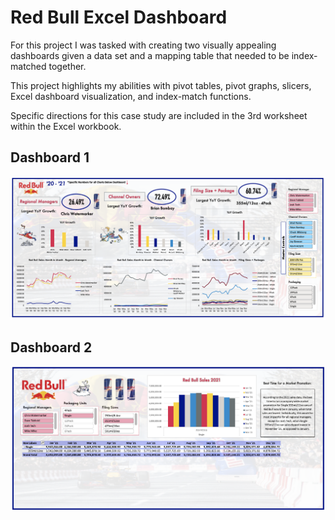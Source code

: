 # Red Bull Excel Dashboard

For this project I was tasked with creating two visually appealing dashboards given a data set and a mapping table that needed to be index-matched together.

This project highlights my abilities with pivot tables, pivot graphs, slicers, Excel dashboard visualization, and index-match functions.

Specific directions for this case study are included in the 3rd worksheet within the Excel workbook.


## Dashboard 1
![alt text](https://github.com/asilich123/Resume_Projects/blob/main/EXCEL:DASHBOARD%20-%20Red%20Bull/Dashboard%20Images/Dashboard%201.png?raw=true)

## Dashboard 2
![alt text](https://github.com/asilich123/Resume_Projects/blob/main/EXCEL:DASHBOARD%20-%20Red%20Bull/Dashboard%20Images/Dashboard%202.png?raw=true)